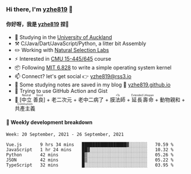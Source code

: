 ### Hi there, I'm [yzhe819](https://github.com/yzhe819) 👋

#### 你好呀，我是 [yzhe819](https://github.com/yzhe819) 捏👋

- 📖 Studying in the [University of Auckland](https://www.auckland.ac.nz/en.html)
- :hammer_and_pick: C/Java/Dart/JavaScript/Python, a litter bit Assembly
- :pencil2: Working with [Natural Selection Labs](https://github.com/NaturalSelectionLabs)
- ⚡ Interested in [CMU 15-445/645](https://15445.courses.cs.cmu.edu/fall2020/) course
- 📦 Following [MIT 6.828](https://pdos.csail.mit.edu/6.828/2018/overview.html) to write a simple operating system kernel
- 📫 Connect? let's get social 👉 yzhe819@rss3.io
- :scroll: Some studying notes are saved in my blog :space_invader: [yzhe819.github.io](https://yzhe819.github.io/)
- 🌟 Trying to use GitHub Action and Gist
- 🔑 <ruby>[中立 善良]<rp>（</rp><rt>Neutral Good</rt><rp>）</rp></ruby> + 老二次元 + 老中二病了 + <ruby>膜法師<rp>（</rp><rt>+1s</rt><rp>）</rp></ruby> + <ruby>延長壽命<rp>（</rp><rt>Extended Lifespan</rt><rp>）</rp></ruby> + 動物親和 + <ruby>共產主義<rp>（</rp><rt>Communism</rt><rp>）</rp></ruby>



#### 📝 Weekly development breakdown

<!--START_SECTION:waka-->
```text
Week: 20 September, 2021 - 26 September, 2021

Vue.js       9 hrs 34 mins   █████████████████▓░░░░░░░   70.59 % 
JavaScript   1 hr 24 mins    ██▓░░░░░░░░░░░░░░░░░░░░░░   10.32 % 
Python       42 mins         █▒░░░░░░░░░░░░░░░░░░░░░░░   05.26 % 
JSON         42 mins         █▒░░░░░░░░░░░░░░░░░░░░░░░   05.22 % 
TypeScript   32 mins         █░░░░░░░░░░░░░░░░░░░░░░░░   03.95 % 
```
<!--END_SECTION:waka-->



